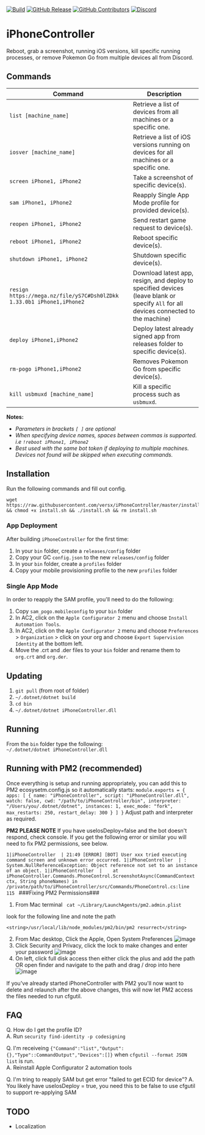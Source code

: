 [![Build](https://github.com/versx/iPhoneController/workflows/.NET%20Core/badge.svg)](https://github.com/versx/iPhoneController/actions)
[![GitHub Release](https://img.shields.io/github/release/versx/iPhoneController.svg)](https://github.com/versx/iPhoneController/releases/)
[![GitHub Contributors](https://img.shields.io/github/contributors/versx/iPhoneController.svg)](https://github.com/versx/iPhoneController/graphs/contributors/)
[![Discord](https://img.shields.io/discord/552003258000998401.svg?label=&logo=discord&logoColor=ffffff&color=7389D8&labelColor=6A7EC2)](https://discord.gg/zZ9h9Xa)  

# iPhoneController  
Reboot, grab a screenshot, running iOS versions, kill specific running processes, or remove Pokemon Go from multiple devices all from Discord.  

## Commands  

| Command | Description |
| ------------- | ------------- |
| `list [machine_name]`  | Retrieve a list of devices from all machines or a specific one. |
| `iosver [machine_name]` | Retrieve a list of iOS versions running on devices for all machines or a specific one. |
| `screen iPhone1, iPhone2` | Take a screenshot of specific device(s). |
| `sam iPhone1, iPhone2` | Reapply Single App Mode profile for provided device(s). |
| `reopen iPhone1, iPhone2` | Send restart game request to device(s). |
| `reboot iPhone1, iPhone2` | Reboot specific device(s). |
| `shutdown iPhone1, iPhone2` | Shutdown specific device(s). |
| `resign https://mega.nz/file/yS7C#Dsh0lZDkk 1.33.0b1 iPhone1,iPhone2` | Download latest app, resign, and deploy to specified devices (leave blank or specify `All` for all devices connected to the machine) |
| `deploy iPhone1,iPhone2` | Deploy latest already signed app from releases folder to specific device(s). |
| `rm-pogo iPhone1,iPhone2` | Removes Pokemon Go from specific device(s). |
| `kill usbmuxd [machine_name]` | Kill a specific process such as `usbmuxd`.  |

**Notes:**  
- *Parameters in brackets `[ ]` are optional*  
- *When specifying device names, spaces between commas is supported. i.e `!reboot iPhone1, iPhone2`*  
- *Best used with the same bot token if deploying to multiple machines. Devices not found will be skipped when executing commands.*  

## Installation  

Run the following commands and fill out config.  
```
wget https://raw.githubusercontent.com/versx/iPhoneController/master/install.sh && chmod +x install.sh && ./install.sh && rm install.sh
```

### App Deployment  
After building `iPhoneController` for the first time:  
1. In your `bin` folder, create a `releases/config` folder  
1. Copy your GC `config.json` to the new `releases/config` folder  
1. In your `bin` folder, create a `profiles` folder  
1. Copy your mobile provisioning profile to the new `profiles` folder  

### Single App Mode  
In order to reapply the SAM profile, you'll need to do the following:  
1. Copy `sam_pogo.mobileconfig` to your `bin` folder  
1. In AC2, click on the `Apple Configurator 2` menu and choose `Install Automation Tools`.  
1. In AC2, click on the `Apple Configurator 2` menu and choose `Preferences` > `Organization` > click on your org and choose `Export Supervision Identity` at the bottom left.  
1. Move the .crt and .der files to your `bin` folder and rename them to `org.crt` and `org.der`.  

## Updating  
1. `git pull` (from root of folder)  
1. `~/.dotnet/dotnet build`  
1. `cd bin`  
1. `~/.dotnet/dotnet iPhoneController.dll`  

## Running  
From the `bin` folder type the following:  
`~/.dotnet/dotnet iPhoneController.dll`  

## Running with PM2 (recommended)
Once everything is setup and running appropriately, you can add this to PM2 ecosysetm.config.js so it automatically starts:
`
module.exports = {
  apps: [
    {
      name: "iPhoneController",
      script: "iPhoneController.dll",
      watch: false,
      cwd: "/path/to/iPhoneController/bin",
      interpreter: "/Users/you/.dotnet/dotnet",
      instances: 1,
      exec_mode: "fork",
      max_restarts: 250,
      restart_delay: 300
    }
  ]
}
`
Adjust path and interpreter as required.  

**PM2 PLEASE NOTE**
If you have useIosDeploy=false and the bot doesn't respond, check console.  If you get the following error or similar you will need to fix PM2 permissions, see below.

`1|iPhoneController  | 21:49 [ERROR] [BOT] User xxx tried executing command screen and unknown error occurred.
1|iPhoneController  | : System.NullReferenceException: Object reference not set to an instance of an object.
1|iPhoneController  |    at iPhoneController.Commands.PhoneControl.ScreenshotAsync(CommandContext ctx, String phoneNames) in /private/path/to/iPhoneController/src/Commands/PhoneControl.cs:line 115
`
###Fixing PM2 Permissions###
1. From Mac terminal
` cat ~/Library/LaunchAgents/pm2.admin.plist`

look for the following line and note the path

`<string>/usr/local/lib/node_modules/pm2/bin/pm2 resurrect</string>`

2. From Mac desktop, Click the Apple, Open System Preferences 
![image](https://user-images.githubusercontent.com/3146205/124825495-b8217200-df41-11eb-8f9a-b0f154ff12f2.png)
3. Click Security and Privacy, click the lock to make changes and enter your password
![image](https://user-images.githubusercontent.com/3146205/124825572-d38c7d00-df41-11eb-8185-64aff4b2b078.png)
4. On left, click full disk access then either click the plus and add the path OR open finder and navigate to the path and drag / drop into here
![image](https://user-images.githubusercontent.com/3146205/124825746-0a629300-df42-11eb-87d2-d4b73f71daa0.png)
 
If you've already started iPhoneController with PM2 you'll now want to delete and relaunch after the above changes, this will now let PM2 access the files needed to run cfgutil.

## FAQ
Q. How do I get the profile ID?  
A. Run `security find-identity -p codesigning`  

Q. I'm receiveing `{"Command":"list","Output":{},"Type"::CommandOutput","Devices":[]}` when `cfgutil --format JSON list` is run.  
A. Reinstall Apple Configurator 2 automation tools  

Q. I'm tring to reapply SAM but get error "failed to get ECID for device"?
A. You likely have useIosDeploy = true, you need this to be false to use cfgutil to support re-applying SAM 

## TODO  
- Localization  

